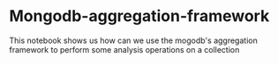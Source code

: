 # Mongodb-aggregation-framework
This notebook shows us how can we use the mogodb's aggregation framework to perform some analysis operations on a collection

